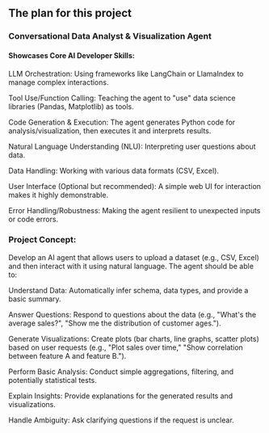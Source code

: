 ## The plan for this project
### Conversational Data Analyst & Visualization Agent
#### Showcases Core AI Developer Skills:
LLM Orchestration: Using frameworks like LangChain or LlamaIndex to manage complex interactions.

Tool Use/Function Calling: Teaching the agent to "use" data science libraries (Pandas, Matplotlib) as tools.

Code Generation & Execution: The agent generates Python code for analysis/visualization, then executes it and interprets results.

Natural Language Understanding (NLU): Interpreting user questions about data.

Data Handling: Working with various data formats (CSV, Excel).

User Interface (Optional but recommended): A simple web UI for interaction makes it highly demonstrable.

Error Handling/Robustness: Making the agent resilient to unexpected inputs or code errors.

### Project Concept:
Develop an AI agent that allows users to upload a dataset (e.g., CSV, Excel) and then interact with it using natural language. The agent should be able to:

Understand Data: Automatically infer schema, data types, and provide a basic summary.

Answer Questions: Respond to questions about the data (e.g., "What's the average sales?", "Show me the distribution of customer ages.").

Generate Visualizations: Create plots (bar charts, line graphs, scatter plots) based on user requests (e.g., "Plot sales over time," "Show correlation between feature A and feature B.").

Perform Basic Analysis: Conduct simple aggregations, filtering, and potentially statistical tests.

Explain Insights: Provide explanations for the generated results and visualizations.

Handle Ambiguity: Ask clarifying questions if the request is unclear.
